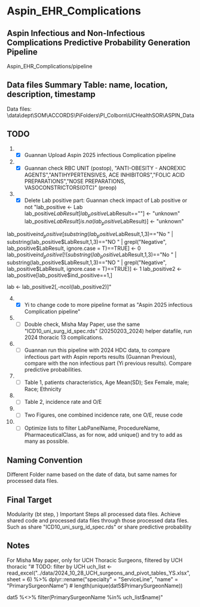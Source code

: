 # Aspin_EHR_Complications

## Aspin Infectious and Non-Infectious Complications Predictive Probability Generation Pipeline
Aspin_EHR_Complications/pipeline

## Data files Summary Table: name, location, description, timestamp  
Data files: \\data\dept\SOM\ACCORDS\PiFolders\PI_Colborn\UCHealthSOR\ASPIN_Data

## TODO
1. - [x] Guannan Upload Aspin 2025 infectious Complication pipeline
2. - [x] Guannan check RBC UNIT (postop), "ANTI-OBESITY - ANOREXIC AGENTS","ANTIHYPERTENSIVES, ACE INHIBITORS","FOLIC ACID PREPARATIONS","NOSE PREPARATIONS, VASOCONSTRICTORS(OTC)" (preop)
3. - [x] Delete Lab positive part: Guannan check impact of Lab positive or not "lab_positive <- Lab
lab_positive$LabResult[lab_positive$LabResult==""] <- "unknown"
lab_positive$LabResult[is.na(lab_positive$LabResult)] <- "unknown"

lab_positive$ind_positive[substring(lab_positive$LabResult,1,3)=="No " | substring(lab_positive$LabResult,1,3)=="NO " | grepl("Negative", lab_positive$LabResult, ignore.case = T)==TRUE] <- 0
lab_positive$ind_positive[!(substring(lab_positive$LabResult,1,3)=="No " | substring(lab_positive$LabResult,1,3)=="NO " | grepl("Negative", lab_positive$LabResult, ignore.case = T)==TRUE)] <- 1
lab_positive2 <- lab_positive[lab_positive$ind_positive==1,]


lab <- lab_positive2[,-ncol(lab_positive2)]"    

4. - [x] Yi to change code to more pipeline format as "Aspin 2025 infectious Complication pipeline"    
5. - [ ] Double check, Misha May Paper, use the same "ICD10_uni_surg_id_spec.rds" (20250203_2024) helper datafile, run 2024 thoracic 13 complications.    
6. - [ ] Guannan run this pipeline with 2024 HDC data, to compare infectious part with Aspin reports results (Guannan Previous), compare with the non infectious part (Yi previous results). Compare predictive probabilities.    
7. - [ ] Table 1, patients characteristics, Age Mean(SD); Sex Female, male; Race; Ethnicity  
8. - [ ] Table 2,  incidence rate and O/E
9. - [ ] Two Figures, one combined incidence rate, one O/E, reuse code
10. - [ ] Optimize lists to filter LabPanelName, ProcedureName, PharmaceuticalClass, as for now, add unique() and try to add as many as possible.

## Naming Convention 

Different Folder name based on the date of data, but same names for processed data files. 

## Final Target 
Modularity (bt step, )
Important Steps all processed data files. 
Achieve shared code and processed data files through those processed data files. Such as share "ICD10_uni_surg_id_spec.rds" or share predictive probability 


## Notes
For Misha May paper, only for UCH Thoracic Surgeons, filtered by UCH thoracic "# TODO: filter by UCH 
uch_list <- read_excel("../data/2024_10_28_UCH_surgeons_and_pivot_tables_YS.xlsx", 
                       sheet = 6) %>%
  dplyr::rename("specialty" = "ServiceLine",
                "name" = "PrimarySurgeonName") # length(unique(dat5$PrimarySurgeonName))

dat5 %<>% filter(PrimarySurgeonName %in% uch_list$name)"
